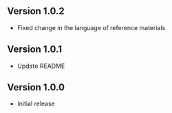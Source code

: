 ## Version 1.0.2
- Fixed change in the language of reference materials

## Version 1.0.1
- Update README

## Version 1.0.0
- Initial release
